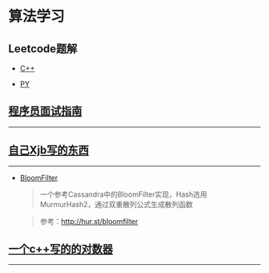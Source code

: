 # 算法学习

## Leetcode题解

+ [C++](https://github.com/Simonhancrew/LearningAlgorithm/tree/master/LeetCode/CPP)


+ [PY](https://github.com/Simonhancrew/LearningAlgorithm/tree/master/LeetCode/PY)

## [程序员面试指南](https://github.com/Simonhancrew/LearningAlgorithm/tree/master/%E7%A8%8B%E5%BA%8F%E5%91%98%E9%9D%A2%E8%AF%95%E6%8C%87%E5%8D%97)
---

## [自己Xjb写的东西](https://github.com/Simonhancrew/LearningAlgorithm/tree/master/Algorithm_imp)
---
 - [BloomFilter](https://github.com/Simonhancrew/LearningAlgorithm/tree/master/Algorithm_imp/Bloomfilter)
    > 一个参考Cassandra中的BloomFilter实现，Hash选用MurmurHash2，通过双重散列公式生成散列函数
    
    > 参考：http://hur.st/bloomfilter

## [一个c++写的的对数器](https://github.com/Simonhancrew/LearningAlgorithm/blob/master/comparing_figure_device.cpp)
---
